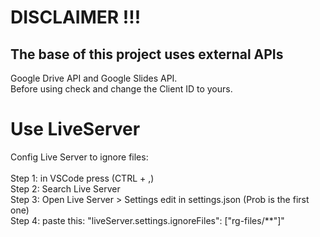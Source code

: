 <h1>DISCLAIMER !!!</h1>
<h2>The base of this project uses external APIs </h2>
Google Drive API and Google Slides API. <br>
Before using check and change the Client ID to yours.<br>
<h1>Use LiveServer </h1>
Config Live Server to ignore files:
<br> <br>
Step 1: in VSCode press (CTRL + ,) <br>
Step 2: Search Live Server <br>
Step 3: Open Live Server > Settings edit in settings.json (Prob is the first one) <br>
Step 4: paste this: "liveServer.settings.ignoreFiles": ["rg-files/**"]"
